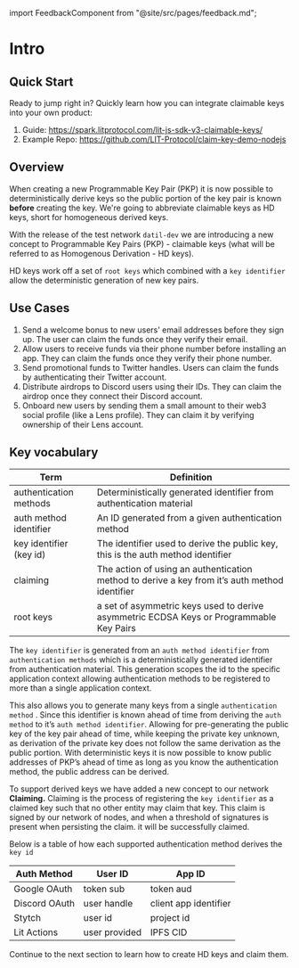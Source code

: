 import FeedbackComponent from "@site/src/pages/feedback.md";

# Intro

## Quick Start

Ready to jump right in? Quickly learn how you can integrate claimable keys into your own product:

1. Guide: https://spark.litprotocol.com/lit-js-sdk-v3-claimable-keys/
4. Example Repo: https://github.com/LIT-Protocol/claim-key-demo-nodejs

## Overview

When creating a new Programmable Key Pair (PKP) it is now possible to deterministically derive keys so the public portion of the key pair is known **before** creating the key. We're going to abbreviate claimable keys as HD keys, short for homogeneous derived keys. 

With the release of the test network `datil-dev` we are introducing a new concept to Programmable Key Pairs (PKP) - claimable keys (what will be referred to as Homogenous Derivation - HD keys).

HD keys work off a set of `root keys` which combined with a `key identifier` allow the deterministic generation of new key pairs.

## Use Cases
1. Send a welcome bonus to new users' email addresses before they sign up. The user can claim the funds once they verify their email.
2. Allow users to receive funds via their phone number before installing an app. They can claim the funds once they verify their phone number.
3. Send promotional funds to Twitter handles. Users can claim the funds by authenticating their Twitter account.
4. Distribute airdrops to Discord users using their IDs. They can claim the airdrop once they connect their Discord account.
5. Onboard new users by sending them a small amount to their web3 social profile (like a Lens profile). They can claim it by verifying ownership of their Lens account.

## Key vocabulary 

| Term | Definition |
| --- | --- |
| authentication methods | Deterministically generated identifier from authentication material |
| auth method identifier | An ID generated from a given authentication method |
| key identifier (key id) | The identifier used to derive the public key, this is the auth method identifier |
| claiming | The action of using an authentication method to derive a key from it’s auth method identifier |
| root keys | a set of asymmetric keys used to derive asymmetric ECDSA Keys or Programmable Key Pairs |

The `key identifier` is generated from an `auth method identifier`  from `authentication methods` which is a deterministically generated identifier from authentication material. This generation scopes the id to the specific application context allowing authentication methods to be registered to more than a single application context. 

This also allows you to generate many keys from a single `authentication method` . Since this identifier is known ahead of time from deriving the  `auth method` to it’s `auth method identifier`.  Allowing for pre-generating the public key of the key pair ahead of time, while keeping the private key unknown, as derivation of the private key does not follow the same derivation as the public portion. 
With deterministic keys it is now possible to know public addresses of PKP’s ahead of time as long as you know the authentication method, the public address can be derived. 

To support derived keys we have added a new concept to our network **Claiming.**  Claiming is the process of registering the `key identifier` as a claimed key such that no other entity may claim that key.  This claim is signed by our network of nodes, and when a threshold of signatures is present when persisting the claim. it will be successfully claimed.


Below is a table of how each supported authentication method derives the `key id`

| Auth Method | User ID | App ID |
| --- | --- | --- |
| Google OAuth | token sub | token aud |
| Discord OAuth | user handle | client app identifier |
| Stytch | user id | project id |
| Lit Actions | user provided | IPFS CID |


Continue to the next section to learn how to create HD keys and claim them.

<FeedbackComponent/>
